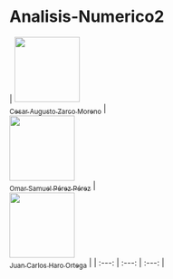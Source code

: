 # Analisis-Numerico2

| [<img src="https://avatars.githubusercontent.com/u/141696762?v=4" width=115><br><sub>Cesar Augusto Zarco Moreno</sub>](https://github.com/CesarZarco) |  
[<img src="https://avatars.githubusercontent.com/u/141844905?v=4" width=115><br><sub>Omar Samuel Pérez Pérez</sub>](https://github.com/OS37) |  
[<img src="https://avatars.githubusercontent.com/u/141780211?v=4" width=115><br><sub>Juan Carlos Haro Ortega</sub>](https://github.com/jcar2905) |
| :---: | :---: | :---: |
